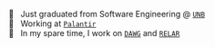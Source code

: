 🎒 &nbsp; Just graduated from Software Engineering @ [`UNB`](http://unb.ca/)  
💼 &nbsp; Working at [`Palantir`](https://www.palantir.com)  
🎹 &nbsp; In my spare time, I work on [`DAWG`](https://dawg.dev) and [`RELAR`](https://relar.app/)  

<!--
✨ Check out my [website](https://jacobsmith.me/) ✨
**jsmith/jsmith** is a ✨ _special_ ✨ repository because its `README.md` (this file) appears on your GitHub profile.

Here are some ideas to get you started:

- 🔭 I’m currently working on ...
- 🌱 I’m currently learning ...
- 👯 I’m looking to collaborate on ...
- 🤔 I’m looking for help with ...
- 💬 Ask me about ...
- 📫 How to reach me: ...
- 😄 Pronouns: ...
- ⚡ Fun fact: ...
-->
